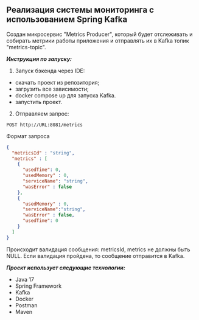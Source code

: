 ## Реализация системы мониторинга с использованием Spring Kafka
Создан микросервис "Metrics Producer", который будет отслеживать и собирать метрики работы приложения и отправлять их в Kafka топик "metrics-topic".

_**Инструкция по запуску:**_
1. Запуск бэкенда через IDE:
- скачать проект из репозитория;
- загрузить все зависимости;
- docker compose up для запуска Kafka.
- запустить проект.
2. Отправляем запрос:
```http
POST http://URL:8081/metrics
```
Формат запроса
```JSON
{
  "metricsId" : "string",
  "metrics" : [
    {
      "usedTime": 0,
      "usedMemory" : 0,
      "serviceName": "string",
      "wasError" : false
    },
    {
      "usedMemory" : 0,
      "serviceName":"string",
      "wasError" : false,
      "usedTime": 0
    }
  ]
}
```
Происходит валидация сообщения: metricsId, metrics не должны быть NULL. Если валидация пройдена, то сообщение отправится в Kafka.

**_Проект использует следующие технологии:_**
- Java 17
- Spring Framework
- Kafka
- Docker
- Postman
- Maven

